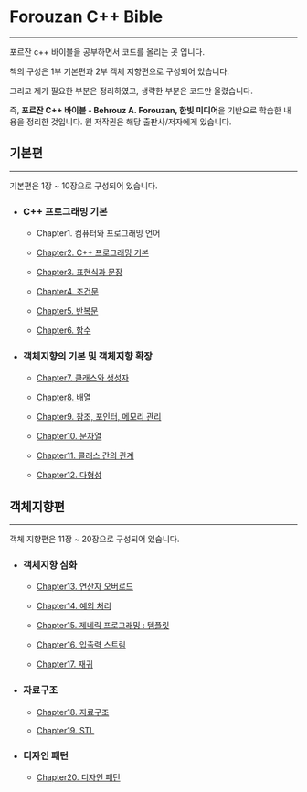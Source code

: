 # Forouzan C++ Bible
------------------------------------------------
포르잔 c++ 바이블을 공부하면서 코드를 올리는 곳 입니다.

책의 구성은 1부 기본편과 2부 객체 지향편으로 구성되어 있습니다.

그리고 제가 필요한 부분은 정리하였고, 생략한 부분은 코드만 올렸습니다.  

즉, **포르잔 C++ 바이블 - Behrouz A. Forouzan, 한빛 미디어**을 기반으로 학습한 내용을 정리한 것입니다.
원 저작권은 해당 출판사/저자에게 있습니다.

## 기본편 
----------------------------------------------
기본편은 1장 ~ 10장으로 구성되어 있습니다. 

* ### C++ 프로그래밍 기본 
  - Chapter1. 컴퓨터와 프로그래밍 언어 

  - [Chapter2. C++ 프로그래밍 기본](https://github.com/ysungJ/Cplusplus-UE/tree/main/CPP/Forouzan%20Cpp%20Bible/F_Chapter2)

  - [Chapter3. 표현식과 문장](https://github.com/ysungJ/Cplusplus-UE/tree/main/CPP/Forouzan%20Cpp%20Bible/F_Chapter3) 

  - [Chapter4. 조건문](https://github.com/ysungJ/Cplusplus-UE/tree/main/CPP/Forouzan%20Cpp%20Bible/F_Chapter4) 

  - [Chapter5. 반복문](https://github.com/ysungJ/Cplusplus-UE/tree/main/CPP/Forouzan%20Cpp%20Bible/F_Chapter5)

  - [Chapter6. 함수](https://github.com/ysungJ/Cplusplus-UE/tree/main/CPP/Forouzan%20Cpp%20Bible/F_Chapter6) 

* ### 객체지향의 기본 및 객체지향 확장  
  - [Chapter7. 클래스와 생성자](https://github.com/ysungJ/Cplusplus-UE/tree/main/CPP/Forouzan%20Cpp%20Bible/F_Chapter7)

  - [Chapter8. 배열](https://github.com/ysungJ/Cplusplus-UE/tree/main/CPP/Forouzan%20Cpp%20Bible/F_Chapter8)  

  - [Chapter9. 참조, 포인터, 메모리 관리](https://github.com/ysungJ/Cplusplus-UE/tree/main/CPP/Forouzan%20Cpp%20Bible/F_Chapter9)

  - [Chapter10. 문자열](https://github.com/ysungJ/Cplusplus-UE/tree/main/CPP/Forouzan%20Cpp%20Bible/F_Chapter10)

  - [Chapter11. 클래스 간의 관계](https://github.com/ysungJ/Cplusplus-UE/tree/main/CPP/Forouzan%20Cpp%20Bible/F_Chapter11)

  - [Chapter12. 다형성](https://github.com/ysungJ/Cplusplus-UE/tree/main/CPP/Forouzan%20Cpp%20Bible/F_Chapter12)

## 객체지향편
-------------------------------
객체 지향편은 11장 ~ 20장으로 구성되어 있습니다.

* ### 객체지향 심화 
  - [Chapter13. 연산자 오버로드](https://github.com/Jeon-YuSung/Cplusplus-UE/tree/main/CPP/Forouzan%20Cpp%20Bible/F_Chapter13)

  - [Chapter14. 예외 처리](https://github.com/Jeon-YuSung/Cplusplus-UE/tree/main/CPP/Forouzan%20Cpp%20Bible/F_Chapter14) 

  - [Chapter15. 제네릭 프로그래밍 : 템플릿](https://github.com/Jeon-YuSung/Cplusplus-UE/tree/main/CPP/Forouzan%20Cpp%20Bible/F_Chapter15)

  - [Chapter16. 입출력 스트림](https://github.com/Jeon-YuSung/Cplusplus-UE/tree/main/CPP/Forouzan%20Cpp%20Bible/F_Chapter16)

  - [Chapter17. 재귀](https://github.com/Jeon-YuSung/Cplusplus-UE/tree/main/CPP/Forouzan%20Cpp%20Bible/F_Chapter17)

* ### 자료구조 
  - [Chapter18. 자료구조](https://github.com/Jeon-YuSung/Cplusplus-UE/tree/main/CPP/Forouzan%20Cpp%20Bible/F_Chapter18)

  - [Chapter19. STL](https://github.com/Jeon-YuSung/Cplusplus-UE/tree/main/CPP/Forouzan%20Cpp%20Bible/F_Chapter19)

* ### 디자인 패턴
  - [Chapter20. 디자인 패턴](https://github.com/Jeon-YuSung/Cplusplus-UE/tree/main/CPP/Forouzan%20Cpp%20Bible/F_Chapter20) 
